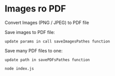 # Images ro PDF
Convert Images (PNG / JPEG) to PDF file

Save images to PDF file:
```
update params in call saveImagesPathes function
```

Save many PDF files to one:
```
update path in savePDFsPathes function
```

```
node index.js
```